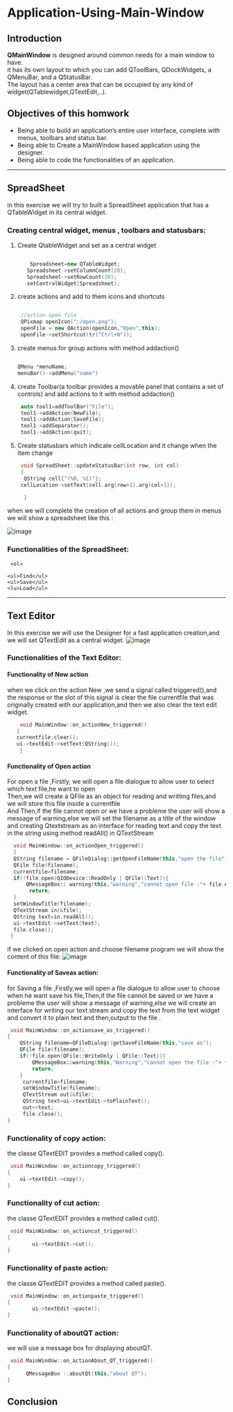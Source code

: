 # Application-Using-Main-Window
## Introduction 

  **QMainWindow** is designed around common needs for a main window to have.<br />
it has its own layout to which you can add QToolBars, QDockWidgets, a QMenuBar, and a QStatusBar.<br />
The layout has a center area that can be occupied by any kind of widget(QTablewidget,QTextEdit,..).
          
## Objectives of this homwork
<ul>
  <li>Being able to build an application’s entire user interface, complete with menus, toolbars and status bar.</li>
  <li> Being able to Create a MainWindow based application using the designer.</li>
 <li> Being able to code the functionalities of an application.</li>
</ul>

***
## SpreadSheet

in this exercise we will try to built a SpreadSheet application 
that has a QTableWidget in its central widget.
### Creating central widget, menus , toolbars and statusbars:
<ol>
 <li>Create QtableWidget and set as a central widget </li>
 
 ```cpp
 
     Spreadsheet=new QTableWidget;
    Spreadsheet->setColumnCount(20);
    Spreadsheet->setRowCount(20);
    setCentralWidget(Spreadsheet);
 ```
 
  <li>create actions and add to them icons and shortcuts</li>
 
  ```cpp
 
   //action open file
   QPixmap openIcon(":/open.png");
   openFile = new QAction(openIcon,"Open",this);
   openFile->setShortcut(tr("Ctrl+N"));
  ```
 <li>create menus for group actions with method addaction() </li>
 
   ```cpp
 
  QMenu *menuName;
  menuBar()->addMenu("name")
  ```
  <li>create Toolbar(a toolbar provides a movable panel that contains a set of controls) and add actions to it with method addaction()</li>
 
   ```cpp
    auto tool1=addToolBar("File");
    tool1->addAction(NewFile);
    tool1->addAction(SaveFile);
    tool1->addSeparator();
    tool1->addAction(quit);
   ```
  <li>Create statusbars which indicate cellLocation and it change when the item change </li>
 
  ```cpp
   void SpreadSheet::updateStatusBar(int row, int col)
   {
    QString cell{"(%0, %1)"};
   cellLocation->setText(cell.arg(row+1).arg(col+1));

    }
  ```
 
</ol>
when we will complete the creation of all actions and group them in menus we will show a spreadsheet like this :

   ![image](https://user-images.githubusercontent.com/93142901/146652138-14aea14f-27a5-4149-bc12-fb7138801851.png)
   
   ### Functionalities of the SpreadSheet:
 
     <ol>
 
    <ul>Find</ul>
    <ul>Save</ul>
    <lu>Load</ul>
  
   </ol>
   
 ***
 ## Text Editor
  In this exercise we will use the Designer for a fast application creation,and we will set QTextEdit as a central widget.
  ![image](https://user-images.githubusercontent.com/93142901/146657881-8e08725d-1376-4415-8871-9491e097d56f.png)
  
  
 ### Functionalities of the Text Editor:
   #### Functionality of New action
 
   when we click on the action New  ,we send a signal called triggered(),and the response or the slot of this signal is clear  the  file currentfile that was originally            created with our application,and then we also clear the text edit widget.
   
 ```cpp
     void MainWindow::on_actionNew_triggered()
    {
    currentfile.clear();
    ui->textEdit->setText(QString());
     }
  ```
 
   #### Functionality of Open action
   
For open a file ,Firstly, we will open a file dialogue to allow user to select which text file,he want to open<br />
Then,we will create a QFile as an object for reading and writting files,and we will store this file inside a currentfile <br />
And Then,if the file cannot open or we have a probleme the user will show a message of warning,else we will set the filename as a title of the  window and creating Qtextstream as an interface for reading text and copy the text in the string using method readAll() in QTextStream
 
 
    
  ```cpp
    void MainWindow::on_actionOpen_triggered()
    {
    QString filename = QFileDialog::getOpenFileName(this,"open the file");
    QFile file(filename);
    currentfile=filename;
    if(!file.open(QIODevice::ReadOnly | QFile::Text)){
        QMessageBox:: warning(this,"warning","cannot open file :"+ file.errorString());
         return;
    }
    setWindowTitle(filename);
    QTextStream in(&file);
    QString text=in.readAll();
    ui->textEdit->setText(text);
    file.close();
   }
  ```
  if we clicked on open action and choose filename program we will show the content of this file:
   ![image](https://user-images.githubusercontent.com/93142901/146659558-c93c30e3-45e6-4b87-a626-fe1ff0b4b552.png)

#### Functionality of Saveas action:
for Saving a file ,Firstly,we will open a file dialogue to allow user to choose when he want save his file,Then,if the file cannot be saved or we have a probleme the user will show a message of warning,else we will create an interface for writing our text stream and copy the text from the text widget and convert it to plain text and then,output to the file .
```cpp
 void MainWindow::on_actionsave_as_triggered()
{
    QString filename=QFileDialog::getSaveFileName(this,"save as");
    QFile file(filename);
    if(!file.open(QFile::WriteOnly | QFile::Text)){
        QMessageBox::warning(this,"Warning","cannot open the file :"+ file.errorString());
        return;
    }
     currentfile=filename;
     setWindowTitle(filename);
     QTextStream out(&file);
     QString text=ui->textEdit->toPlainText();
     out<<text;
     file.close();
}
```
### Functionality of copy action:
the classe QTextEDIT provides a method called copy().
```cpp
 void MainWindow::on_actioncopy_triggered()
{
    ui->textEdit->copy();
}
```
### Functionality  of cut action:
the classe QTextEDIT provides a method called cut().
```cpp
 void MainWindow::on_actioncut_triggered()
{
        ui->textEdit->cut();
}
```
### Functionality of paste action:
the classe QTextEDIT provides a method called paste().
```cpp
 void MainWindow::on_actionpaste_triggered()
{
        ui->textEdit->paste();
}

```
### Functionality of aboutQT action:
we will use a message box for displaying aboutQT.
```cpp
 void MainWindow::on_actionAbout_QT_triggered()
{
      QMessageBox ::aboutQt(this,"about QT");
}
```
## Conclusion
  


  


   


      
 
